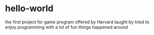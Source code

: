 # hello-world
the first project for game program offered by Harvard taught by
tried to enjoy programming with a lot of fun things happened around
